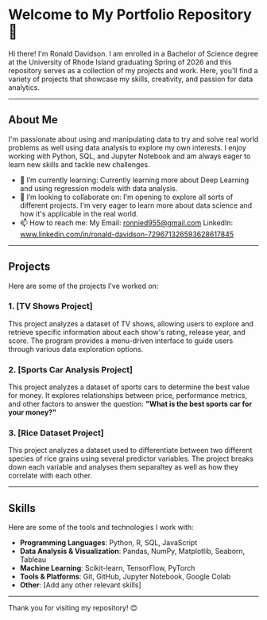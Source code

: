 # Welcome to My Portfolio Repository 👋

Hi there! I'm Ronald Davidson. I am enrolled in a Bachelor of Science degree at the University of Rhode Island graduating Spring of 2026 and this repository serves as a collection of my projects and work. Here, you'll find a variety of projects that showcase my skills, creativity, and passion for data analytics.

---

## About Me
I'm passionate about using and manipulating data to try and solve real world problems as well using data analysis to explore my own interests. I enjoy working with Python, SQL, and Jupyter Notebook and am always eager to learn new skills and tackle new challenges.

- 🌱 I’m currently learning: Currently learning more about Deep Learning and using regression models with data analysis.
- 💼 I’m looking to collaborate on: I'm opening to explore all sorts of different projects. I'm very eager to learn more about data science and how it's applicable in the real world.
- 📫 How to reach me: My Email: ronnied955@gmail.com LinkedIn: www.linkedin.com/in/ronald-davidson-729671326593628617845

---

## Projects

Here are some of the projects I've worked on:

### 1. [TV Shows Project]
This project analyzes a dataset of TV shows, allowing users to explore and retrieve specific information about each show's rating, release year, and score. The program provides a menu-driven interface to guide users through various data exploration options.

### 2. [Sports Car Analysis Project]
This project analyzes a dataset of sports cars to determine the best value for money. It explores relationships between price, performance metrics, and other factors to answer the question: **"What is the best sports car for your money?"**


### 3. [Rice Dataset Project]
This project analyzes a dataset used to differentiate between two different species of rice grains using several predictor variables. The project breaks down each variable and analyses them separaltey as well as how they correlate with each other.

---

## Skills
Here are some of the tools and technologies I work with:
- **Programming Languages**: Python, R, SQL, JavaScript
- **Data Analysis & Visualization**: Pandas, NumPy, Matplotlib, Seaborn, Tableau
- **Machine Learning**: Scikit-learn, TensorFlow, PyTorch
- **Tools & Platforms**: Git, GitHub, Jupyter Notebook, Google Colab
- **Other**: [Add any other relevant skills]

---

Thank you for visiting my repository! 😊
